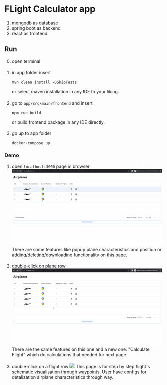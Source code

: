 # FLight Calculator app
1. mongodb as database
2. spring boot as backend
3. react as frontend

## Run 
0. open terminal
####
1. in app folder insert
    ```maven
    mvn clean install -DSkipTests
    ```
    or select maven installation in any IDE to your liking.
####
2. go to ```app/src/main/frontend``` and insert
    ```npm
    npm run build
    ```
   or build frontend package in any IDE directly.
####
3. go up to app folder
    ```docker
    docker-compose up
    ```

### Demo
1. open ```localhost:3000``` page in browser
    ![](examples/Airplanes_page.gif)
There are some features like popup plane characteristics and position or adding/deleting/downloading functionality on this page.
####
2. double-click on plane row
    ![](examples/Flights_page.gif)
There are the same features on this one and a new one: "Calculate Flight" which do calculations that needed for next page. 
####
3. double-click on a flight row
    ![](examples/Flight_page.gif)
This page is for step by step flight`s schematic visualisation through waypoints. 
User have configs for detalization airplane characteristics through way.
